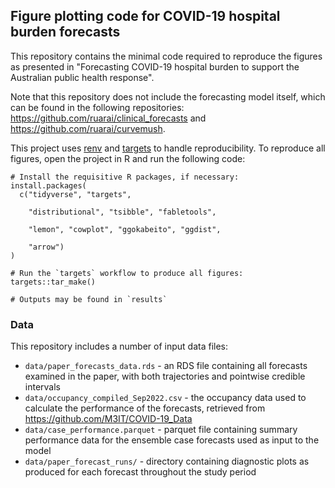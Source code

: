 ## Figure plotting code for COVID-19 hospital burden forecasts

This repository contains the minimal code required to reproduce the figures as presented in "Forecasting COVID-19 hospital burden to support the Australian public health response".

Note that this repository does not include the forecasting model itself, which can be found in the following repositories: https://github.com/ruarai/clinical_forecasts and https://github.com/ruarai/curvemush.

This project uses [renv](https://cran.r-project.org/web/packages/renv/vignettes/renv.html) and [targets](https://books.ropensci.org/targets/) to handle reproducibility. To reproduce all figures, open the project in R and run the following code:

```
# Install the requisitive R packages, if necessary:
install.packages(
  c("tidyverse", "targets",
    
    "distributional", "tsibble", "fabletools",
    
    "lemon", "cowplot", "ggokabeito", "ggdist", 
    
    "arrow")
)

# Run the `targets` workflow to produce all figures:
targets::tar_make()

# Outputs may be found in `results`
```

### Data

This repository includes a number of input data files:

- `data/paper_forecasts_data.rds` - an RDS file containing all forecasts examined in the paper, with both trajectories and pointwise credible intervals
- `data/occupancy_compiled_Sep2022.csv` - the occupancy data used to calculate the performance of the forecasts, retrieved from https://github.com/M3IT/COVID-19_Data
- `data/case_performance.parquet` - parquet file containing summary performance data for the ensemble case forecasts used as input to the model
- `data/paper_forecast_runs/` - directory containing diagnostic plots as produced for each forecast throughout the study period





